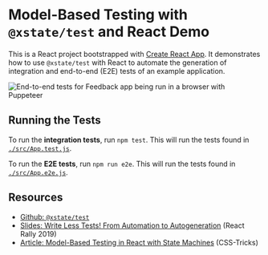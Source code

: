# Model-Based Testing with `@xstate/test` and React Demo

This is a React project bootstrapped with [Create React App](https://github.com/facebook/create-react-app). It demonstrates how to use `@xstate/test` with React to automate the generation of integration and end-to-end (E2E) tests of an example application.

![End-to-end tests for Feedback app being run in a browser with Puppeteer](https://i.imgur.com/W5CaIIP.gif)

## Running the Tests

To run the **integration tests**, run `npm test`. This will run the tests found in [`./src/App.test.js`](https://github.com/davidkpiano/xstate-test-demo/blob/master/src/App.test.js).

To run the **E2E tests**, run `npm run e2e`. This will run the tests found in [`./src/App.e2e.js`](https://github.com/davidkpiano/xstate-test-demo/blob/master/src/App.test.js).

## Resources

- [Github: `@xstate/test`](https://github.com/davidkpiano/xstate/tree/master/packages/xstate-test)
- [Slides: Write Less Tests! From Automation to Autogeneration](https://slides.com/davidkhourshid/mbt/) (React Rally 2019)
- [Article: Model-Based Testing in React with State Machines](https://css-tricks.com/?p=286484) (CSS-Tricks)
